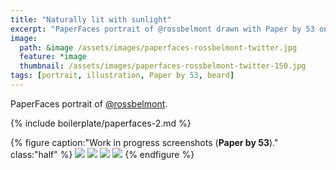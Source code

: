 ```yaml
---
title: "Naturally lit with sunlight"
excerpt: "PaperFaces portrait of @rossbelmont drawn with Paper by 53 on an iPad."
image: 
  path: &image /assets/images/paperfaces-rossbelmont-twitter.jpg 
  feature: *image
  thumbnail: /assets/images/paperfaces-rossbelmont-twitter-150.jpg
tags: [portrait, illustration, Paper by 53, beard]
---
```


PaperFaces portrait of [@rossbelmont](https://twitter.com/rossbelmont).

{% include boilerplate/paperfaces-2.md %}

{% figure caption:"Work in progress screenshots (**Paper by 53**)." class:"half" %}
[![](/assets/images/paperfaces-rossbelmont-process-1-600.jpg)](/assets/images/paperfaces-rossbelmont-process-1-lg.jpg)
[![](/assets/images/paperfaces-rossbelmont-process-2-600.jpg)](/assets/images/paperfaces-rossbelmont-process-2-lg.jpg)
[![](/assets/images/paperfaces-rossbelmont-process-3-600.jpg)](/assets/images/paperfaces-rossbelmont-process-3-lg.jpg)
[![](/assets/images/paperfaces-rossbelmont-process-4-600.jpg)](/assets/images/paperfaces-rossbelmont-process-4-lg.jpg)
{% endfigure %}
